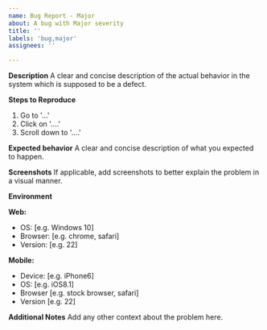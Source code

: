 ```yaml
---
name: Bug Report - Major
about: A bug with Major severity
title: ''
labels: 'bug,major'
assignees: ''

---
```


**Description**
A clear and concise description of the actual behavior in the system which is supposed to be a defect.

**Steps to Reproduce**

1. Go to '...'
2. Click on '....'
3. Scroll down to '....'

**Expected behavior**
A clear and concise description of what you expected to happen.

**Screenshots**
If applicable, add screenshots to better explain the problem in a visual manner.

**Environment**

**Web:**
 - OS: [e.g. Windows 10]
 - Browser: [e.g. chrome, safari]
 - Version: [e.g. 22]

**Mobile:**
 - Device: [e.g. iPhone6]
 - OS: [e.g. iOS8.1]
 - Browser [e.g. stock browser, safari]
 - Version [e.g. 22]

**Additional Notes**
Add any other context about the problem here.
